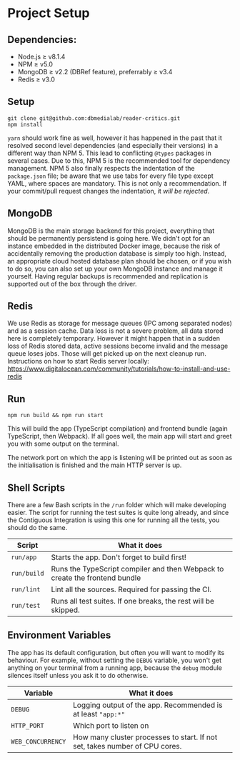 # Project Setup

## Dependencies:
* Node.js ≥ v8.1.4
* NPM ≥ v5.0
* MongoDB ≥ v2.2 (DBRef feature), preferrably ≥ v3.4
* Redis ≥ v3.0

## Setup
```
git clone git@github.com:dbmedialab/reader-critics.git
npm install
```
`yarn` should work fine as well, however it has happened in the past that it resolved second level dependencies (and especially their versions) in a different way than NPM 5. This lead to conflicting `@types` packages in several cases. Due to this, NPM 5 is the recommended tool for dependency management.
NPM 5 also finally respects the indentation of the `package.json` file; be aware that we use tabs for every file type except YAML, where spaces are mandatory. This is not only a recommendation. If your commit/pull request changes the indentation, it _will be rejected_.

## MongoDB
MongoDB is the main storage backend for this project, everything that should be permanently persistend is going here. We didn't opt for an instance embedded in the distributed Docker image, because the risk of accidentally removing the production database is simply too high. Instead, an appropriate cloud hosted database plan should be chosen, or if you wish to do so, you can also set up your own MongoDB instance and manage it yourself. Having regular backups is recommended and replication is supported out of the box through the driver.

## Redis
We use Redis as storage for message queues (IPC among separated nodes) and as a session cache. Data loss is not a severe problem, all data stored here is completely temporary. However it might happen that in a sudden loss of Redis stored data, active sessions become invalid and the message queue loses jobs. Those will get picked up on the next cleanup run.
Instructions on how to start Redis server locally: https://www.digitalocean.com/community/tutorials/how-to-install-and-use-redis

## Run
```
npm run build && npm run start
```
This will build the app (TypeScript compilation) and frontend bundle (again TypeScript, then
Webpack). If all goes well, the main app will start and greet you with some output on the terminal.

The network port on which the app is listening will be printed out as soon as the initialisation
is finished and the main HTTP server is up.

## Shell Scripts
There are a few Bash scripts in the `/run` folder which will make developing easier. The script for running the test suites is quite long already, and since the Contiguous Integration is using this one for running all the tests, you should do the same.

| Script | What it does |
| ------ | ------------ |
| `run/app`   | Starts the app. Don't forget to build first! |
| `run/build` | Runs the TypeScript compiler and then Webpack to create the frontend bundle |
| `run/lint`  | Lint all the sources. Required for passing the CI. |
| `run/test`  | Runs all test suites. If one breaks, the rest will be skipped. |

## Environment Variables
The app has its default configuration, but often you will want to modify its behaviour. For example, without setting the `DEBUG` variable, you won't get anything on your terminal from a running app, because the `debug` module silences itself unless you ask it to do otherwise.

| Variable | What it does |
| -------- | ------------ |
| `DEBUG`  | Logging output of the app. Recommended is at least `"app:*"` |
| `HTTP_PORT` | Which port to listen on |
| `WEB_CONCURRENCY` | How many cluster processes to start. If not set, takes number of CPU cores. |
